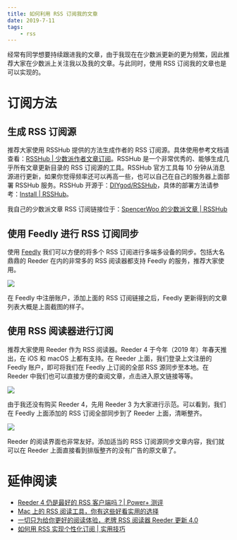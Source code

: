 ```yaml
---
title: 如何利用 RSS 订阅我的文章
date: 2019-7-11
tags:
    - rss
---
```


经常有同学想要持续跟进我的文章，由于我现在在少数派更新的更为频繁，因此推荐大家在少数派上关注我以及我的文章。与此同时，使用 RSS 订阅我的文章也是可以实现的。

# 订阅方法

## 生成 RSS 订阅源

推荐大家使用 RSSHub 提供的方法生成作者的 RSS 订阅源。具体使用参考文档请查看：[RSSHub | 少数派作者文章订阅](https://docs.rsshub.app/other.html#%E4%BD%9C%E8%80%85-3)。RSSHub 是一个非常优秀的、能够生成几乎所有文章更新目录的 RSS 订阅源的工具。RSSHub 官方工具每 10 分钟从消息源进行更新，如果你觉得频率还可以再高一些，也可以自己在自己的服务器上面部署 RSSHub 服务。RSSHub 开源于：[DIYgod/RSSHub](https://github.com/DIYgod/RSSHub)，具体的部署方法请参考：[Install | RSSHub](https://docs.rsshub.app/install)。

我自己的少数派文章 RSS 订阅链接位于：[SpencerWoo 的少数派文章 | RSSHub](https://rsshub.app/sspai/author/800610)

## 使用 Feedly 进行 RSS 订阅同步

使用 [Feedly](https://feedly.com) 我们可以方便的将多个 RSS 订阅进行多端多设备的同步。包括大名鼎鼎的 Reeder 在内的非常多的 RSS 阅读器都支持 Feedly 的服务，推荐大家使用。

![](https://i.loli.net/2019/07/11/5d26b4027fcb179154.png)

在 Feedly 中注册账户，添加上面的 RSS 订阅链接之后，Feedly 更新得到的文章列表大概是上面截图的样子。

## 使用 RSS 阅读器进行订阅

推荐大家使用 Reeder 作为 RSS 阅读器。Reeder 4 于今年（2019 年）年春天推出，在 iOS 和 macOS 上都有支持。在 Reeder 上面，我们登录上文注册的 Feedly 账户，即可将我们在 Feedly 上订阅的全部 RSS 源同步至本地。在 Reeder 中我们也可以直接方便的查阅文章，点击进入原文链接等等。

![](https://i.loli.net/2019/07/11/5d26b68be667c74712.jpg)

由于我还没有购买 Reeder 4，先用 Reeder 3 为大家进行示范。可以看到，我们在 Feedly 上面添加的 RSS 订阅全部同步到了 Reeder 上面，清晰整齐。

![](https://i.loli.net/2019/07/11/5d26b6b13338743318.jpg)

Reeder 的阅读界面也非常友好。添加适当的 RSS 订阅源同步文章内容，我们就可以在 Reeder 上面直接看到排版整齐的没有广告的原文章了。

# 延伸阅读

- [Reeder 4 仍是最好的 RSS 客户端吗？| Power+ 测评](https://sspai.com/post/54294)
- [Mac 上的 RSS 阅读工具，你有这些好看实用的选择](https://sspai.com/post/55050)
- [一切只为给你更好的阅读体验，老牌 RSS 阅读器 Reeder 更新 4.0](https://sspai.com/post/54241)
- [如何用 RSS 实现个性化订阅 | 实用技巧](https://sspai.com/post/51956)

